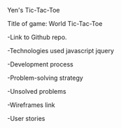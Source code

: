 Yen's Tic-Tac-Toe

Title of game: World Tic-Tac-Toe

-Link to Github repo.

-Technologies used
javascript
jquery

-Development process

  -Problem-solving strategy

-Unsolved problems

-Wireframes link

-User stories
